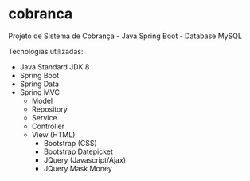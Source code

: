 # cobranca

Projeto de Sistema de Cobrança - Java Spring Boot - Database MySQL

Tecnologias utilizadas:

- Java Standard JDK 8
- Spring Boot
- Spring Data
- Spring MVC
   - Model
    - Repository
    - Service
   - Controller
   - View (HTML)
     - Bootstrap (CSS)
     - Bootstrap Datepicket
     - JQuery (Javascript/Ajax)
     - JQuery Mask Money
